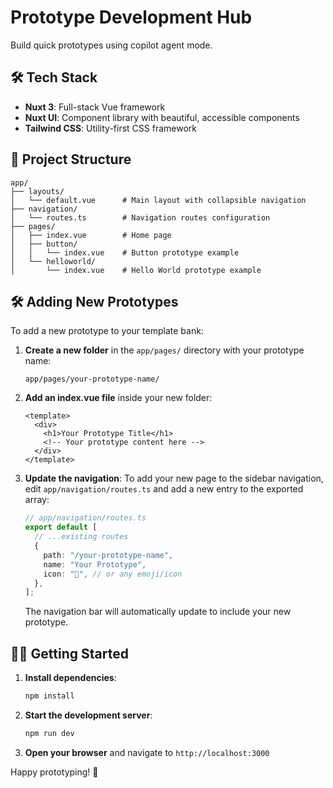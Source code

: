 # Prototype Development Hub
Build quick prototypes using copilot agent mode.


## 🛠️ Tech Stack

- **Nuxt 3**: Full-stack Vue framework
- **Nuxt UI**: Component library with beautiful, accessible components
- **Tailwind CSS**: Utility-first CSS framework

## 📁 Project Structure

```
app/
├── layouts/
│   └── default.vue      # Main layout with collapsible navigation
├── navigation/
│   └── routes.ts        # Navigation routes configuration
├── pages/
│   ├── index.vue        # Home page
│   ├── button/
│   │   └── index.vue    # Button prototype example
│   └── helloworld/
│       └── index.vue    # Hello World prototype example
```

## 🛠️ Adding New Prototypes

To add a new prototype to your template bank:

1. **Create a new folder** in the `app/pages/` directory with your prototype name:

   ```
   app/pages/your-prototype-name/
   ```

2. **Add an index.vue file** inside your new folder:

   ```vue
   <template>
     <div>
       <h1>Your Prototype Title</h1>
       <!-- Your prototype content here -->
     </div>
   </template>
   ```

3. **Update the navigation**: To add your new page to the sidebar navigation, edit `app/navigation/routes.ts` and add a new entry to the exported array:
   ```ts
   // app/navigation/routes.ts
   export default [
     // ...existing routes
     {
       path: "/your-prototype-name",
       name: "Your Prototype",
       icon: "🔧", // or any emoji/icon
     },
   ];
   ```
   The navigation bar will automatically update to include your new prototype.

## 🏃‍♂️ Getting Started

1. **Install dependencies**:

   ```bash
   npm install
   ```

2. **Start the development server**:

   ```bash
   npm run dev
   ```

3. **Open your browser** and navigate to `http://localhost:3000`


Happy prototyping! 🎨
